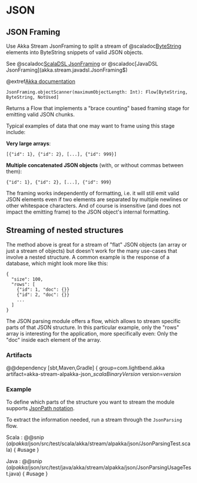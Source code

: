 # JSON

## JSON Framing

Use Akka Stream JsonFraming to split a stream of @scaladoc[ByteString](akka.util.ByteString) elements into 
ByteString snippets of valid JSON objects. 

See @scaladoc[ScalaDSL JsonFraming](akka.stream.scaladsl.JsonFraming$) or @scaladoc[JavaDSL JsonFraming](akka.stream.javadsl.JsonFraming$)


@extref[Akka documentation](akka-docs:stream/stream-io.html#using-framing-in-your-protocol)



```
JsonFraming.objectScanner(maximumObjectLength: Int): Flow[ByteString, ByteString, NotUsed]
```

Returns a Flow that implements a "brace counting" based framing stage for emitting valid JSON chunks.

Typical examples of data that one may want to frame using this stage include:

**Very large arrays**:

```
[{"id": 1}, {"id": 2}, [...], {"id": 999}]
```

**Multiple concatenated JSON objects** (with, or without commas between them):

```
{"id": 1}, {"id": 2}, [...], {"id": 999}
```

The framing works independently of formatting, i.e. it will still emit valid JSON elements even if two 
elements are separated by multiple newlines or other whitespace characters. And of course is insensitive 
(and does not impact the emitting frame) to the JSON object's internal formatting.

## Streaming of nested structures

The method above is great for a stream of "flat" JSON objects (an array or just a stream of objects) but
doesn't work for the many use-cases that involve a nested structure. A common example is the response of a 
database, which might look more like this:

```
{
  "size": 100,
  "rows": [
    {"id": 1, "doc": {}}
    {"id": 2, "doc": {}}
    ...
  ]
}
```

The JSON parsing module offers a flow, which allows to stream specific parts of that JSON structure.
In this particular example, only the "rows" array is interesting for the application, more specifically
even: Only the "doc" inside each element of the array.

### Artifacts

@@dependency [sbt,Maven,Gradle] {
  group=com.lightbend.akka
  artifact=akka-stream-alpakka-json_$scalaBinaryVersion$
  version=$version$

### Example

To define which parts of the structure you want to stream the module supports
[JsonPath notation](https://github.com/jsurfer/JsonSurfer#what-is-jsonpath).

To extract the information needed, run a stream through the `JsonParsing` flow.

Scala
: @@snip ($alpakka$/json/src/test/scala/akka/stream/alpakka/json/JsonParsingTest.scala) { #usage }

Java
: @@snip ($alpakka$/json/src/test/java/akka/stream/alpakka/json/JsonParsingUsageTest.java) { #usage }